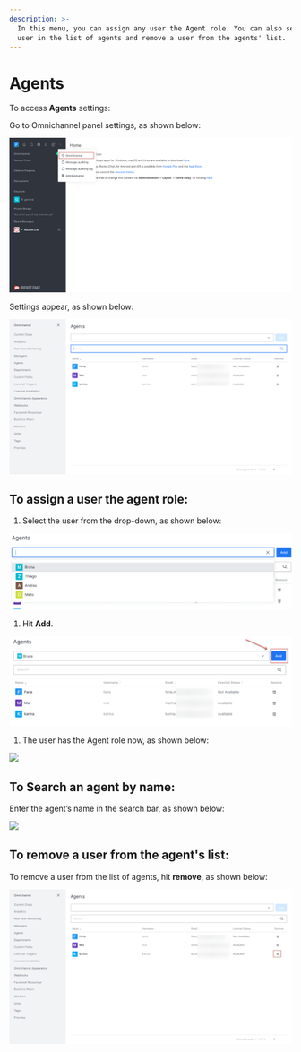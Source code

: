 ```yaml
---
description: >-
  In this menu, you can assign any user the Agent role. You can also search a
  user in the list of agents and remove a user from the agents' list.
---
```


# Agents

To access **Agents** settings:

Go to Omnichannel panel settings, as shown below:

![](<../../.gitbook/assets/0 (8) (5) (5) (5) (5) (5) (4) (4) (1) (1) (1) (1) (16).png>)

Settings appear, as shown below:

![](<../../.gitbook/assets/1 (5).png>)

## **To assign a user the agent role:**

1. Select the user from the drop-down, as shown below:

![](<../../.gitbook/assets/2 (5).png>)

1. Hit **Add**.

![](<../../.gitbook/assets/3 (5).png>)

1. The user has the Agent role now, as shown below:

![](<../../.gitbook/assets/4 (5).png>)

## **To Search an agent by name:**

Enter the agent’s name in the search bar, as shown below:

![](<../../.gitbook/assets/5 (5).png>)

## **To remove a user from the agent's list:**

To remove a user from the list of agents, hit **remove**, as shown below:

![](<../../.gitbook/assets/6 (4).png>)
